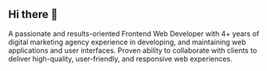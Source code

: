 ## Hi there 👋
A passionate and results-oriented Frontend Web Developer with 4+ years of digital marketing agency experience in developing, and maintaining web applications and user interfaces. Proven ability to collaborate with clients to deliver high-quality, user-friendly, and responsive web experiences.

<!--
**johnpgeipel/johnpgeipel** is a ✨ _special_ ✨ repository because its `README.md` (this file) appears on your GitHub profile.

Here are some ideas to get you started:

- 🔭 I’m currently working on ...
- 🌱 I’m currently learning ...
- 👯 I’m looking to collaborate on ...
- 🤔 I’m looking for help with ...
- 💬 Ask me about ...
- 📫 How to reach me: ...
- 😄 Pronouns: ...
- ⚡ Fun fact: ...
-->
